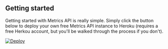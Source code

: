 ## Getting started

Getting started with Metrics API is really simple. Simply click the button below to deploy your own free
Metrics API instance to Heroku (requires a free Herkou account, but you'll be walked through the process if you don't).

[![Deploy](https://www.herokucdn.com/deploy/button.svg)](https://heroku.com/deploy?template=https%3A%2F%2Fgithub.com%2Ftheodi%2Fmetrics-api)
